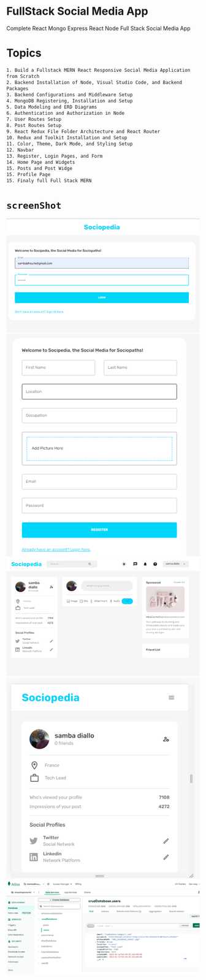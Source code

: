 # FullStack Social Media App

Complete React Mongo Express React Node Full Stack Social Media App

#  Topics

    1. Build a Fullstack MERN React Responsive Social Media Application from Scratch
    2. Backend Installation of Node, Visual Studio Code, and Backend Packages
    3. Backend Configurations and Middleware Setup
    4. MongoDB Registering, Installation and Setup
    5. Data Modeling and ERD Diagrams
    6. Authentication and Authorization in Node
    7. User Routes Setup
    8. Post Routes Setup
    9. React Redux File Folder Architecture and React Router
    10. Redux and Toolkit Installation and Setup
    11. Color, Theme, Dark Mode, and Styling Setup
	12. Navbar
	13. Register, Login Pages, and Form
	14. Home Page and Widgets
	15. Posts and Post Widge
	15. Profile Page
	15. Finaly full Full Stack MERN
	
# `screenShot`

<img src="./1.png">
<img src="./2.png"/>
<img src="./3.png"/>
<img src="./4.png"/>
<img src="./5.png"/>